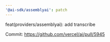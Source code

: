 ```yaml
---
'@ai-sdk/assemblyai': patch
---
```


feat(providers/assemblyai): add transcribe

Commit: https://github.com/vercel/ai/pull/5945
